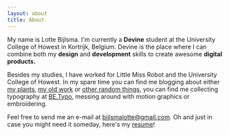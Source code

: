 ```yaml
---
layout: about
title: About
---
```


My name is Lotte Bijlsma. I'm currently a **Devine** student at the University College of Howest in Kortrijk, Belgium. Devine is the place where I can combine both my **design** and **development** skills to create awesome **digital products.**


Besides my studies, I have worked for Little Miss Robot and the University College of Howest. In my spare time you can find me blogging about either [my plants](https://botanical.lottebijlsma.be), [my old work](https://thelabtory.tumblr.com) or [other random things](https://blog.lottebijlsma.be), you can find me collecting typography at <a href='https://www.instagram.com/be.typo/'>BE.Typo</a>, messing around with motion graphics or embroidering.

Feel free to send me an e-mail at <a href="mailto:bijlsmalotte@gmail.com">bijlsmalotte@gmail.com</a>. Oh and just in case you might need it someday, here's my [resume](/resume.pdf)!
